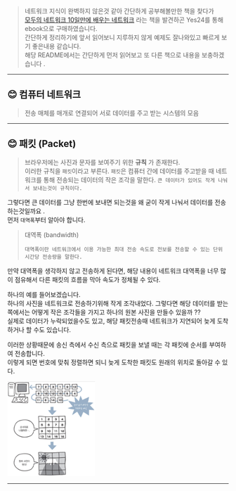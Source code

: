 > 네트워크 지식이 완벽하지 않은것 같아 간단하게 공부해볼만한 책을 찾다가 <br> 
> [모두의 네트워크 10일만에 배우는 네트워크](http://www.yes24.com/Product/Goods/61794014) 라는 책을 발견하곤 Yes24를 통해 ebook으로 구매하였습니다.<br>
> 간단하게 정리하기에 앞서 읽어보니 지루하지 않게 예제도 잘나와있고 빠르게 보기 좋은내용 같습니다. <br>
> 해당 README에서는 간단하게 먼저 읽어보고 또 다른 책으로 내용을 보충하겠습니다 .

---

## 😊 컴퓨터 네트워크
> 전송 매체를 매개로 연결되어 서로 데이터를 주고 받는 시스템의 모음
> 

---

## 😊 패킷 (Packet)
> 브라우저에는 사진과 문자를 보여주기 위한 <strong>규칙</strong> 가 존재한다.<br>
> 이러한 규칙을 `패킷`이라고 부른다. `패킷`은 컴퓨터 간에 데이터를 주고받을 때 네트워크를 통해 전송되는 데이터의 작은 조각을 말한다.
> ```큰 데이터가 있어도 작게 나눠서 보내는것이 규칙이다.```

그렇다면 큰 데이터를 그냥 한번에 보내면 되는것을 왜 굳이 작게 나눠서 데이터를 전송하는것일까요 .<br>
먼저 `대역폭`부터 알아야 합니다.

> 대역폭 (bandwidth) 
> ```text
> 대역폭이란 네트워크에서 이용 가능한 최대 전송 속도로 전보를 전송할 수 있는 단위 시간당 전송량을 말한다.
> ```

만약 대역폭을 생각하지 않고 전송하게 된다면, 해당 내용이 네트워크 대역폭을 너무 많이 점유해서 다른 패킷의 흐름을 막아 속도가 정체될 수 있다.

하나의 예를 들어보겠습니다.<br>
하나의 사진을 네트워크로 전송하기위해 작게 조각내었다. 그렇다면 해당 데이터를 받는쪽에서는 어떻게 작은 조각들을 가지고 하나의 원본 사진을 만들수 있을까 ??<br>
실제로 데이터가 누락되었을수도 있고, 해당 패킷전송때 네트워크가 지연되어 늦게 도착하거나 할 수도 있습니다.

이러한 상황때문에 송신 측에서 수신 측으로 패킷을 보낼 때는 각 패킷에 순서를 부여하여 전송합니다. <br>
이렇게 되면 번호에 맞춰 정렬하면 되니 늦게 도착한 패킷도 원래의 위치로 돌아갈 수 있다.

<img src="./images/packet.jpeg" alt="" width="200" />

---